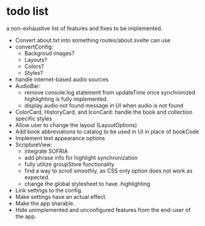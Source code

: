 # todo list

a non-exhaustive list of features and fixes to be implemented.

-   Convert about.txt into something routes/about.svelte can use
-   convertConfig:
    -   Backgroud images?
    -   Layouts?
    -   Colors?
    -   Styles?
-   handle internet-based audio sources
-   AudioBar:
    -   remove console.log statement from updateTime once synchronized highlighting is fully implemented.
    -   display audio not found message in UI when audio is not found
-   ColorCard, HistoryCard, and IconCard: handle the book and collection specific styles
-   Allow user to change the layout (LayoutOptions)
-   Add book abbreviations to catalog to be used in UI in place of bookCode
-   Implement text appearance options
-   ScriptureView:
    -   integrate SOFRIA
    -   add phrase info for highlight synchronization
    -   fully utilize groupStore functionality
    -   find a way to scroll smoothly, as CSS only option does not work as expected.
    -   change the global stylesheet to have .highlighting
-   Link settings to the config.
-   Make settings have an actual effect.
-   Make the app sharable.
-   Hide unimplemented and unconfigured features from the end-user of the app.